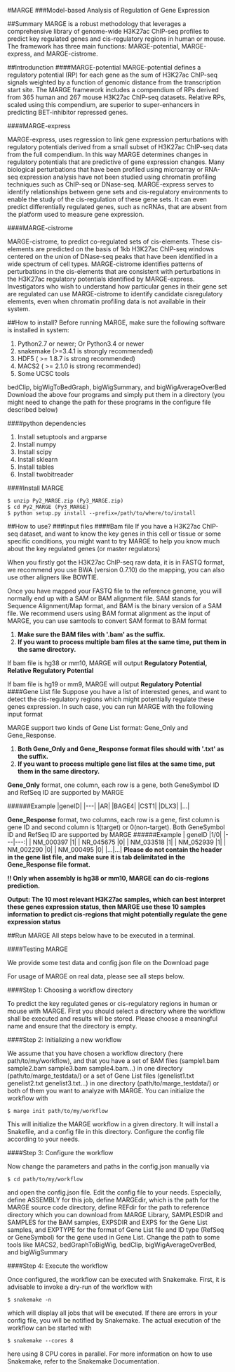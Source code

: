 #MARGE
###Model-based Analysis of Regulation of Gene Expression

##Summary
MARGE is a robust methodology that leverages a comprehensive library of genome-wide H3K27ac ChIP-seq profiles to predict key regulated genes and cis-regulatory regions in human or mouse. The framework has three main functions: MARGE-potential, MARGE-express, and MARGE-cistrome.

##Introdunction
####MARGE-potential 
MARGE-potential defines a regulatory potential (RP) for each gene as the sum of H3K27ac ChIP-seq signals weighted by a function of genomic distance from the transcription start site. The MARGE framework includes a compendium of RPs derived from 365 human and 267 mouse H3K27ac ChIP-seq datasets. Relative RPs, scaled using this compendium, are superior to super-enhancers in predicting BET-inhibitor repressed genes.

####MARGE-express 

MARGE-express, uses regression to link gene expression perturbations with regulatory potentials derived from a small subset of H3K27ac ChIP-seq data from the full compendium. In this way MARGE determines changes in regulatory potentials that are predictive of gene expression changes. Many biological perturbations that have been profiled using microarray or RNA-seq expression analysis have not been studied using chromatin profiling techniques such as ChIP-seq or DNase-seq. MARGE-express serves to identify relationships between gene sets and cis-regulatory environments to enable the study of the cis-regulation of these gene sets. It can even predict differentially regulated genes, such as ncRNAs, that are absent from the platform used to measure gene expression.

####MARGE-cistrome 

MARGE-cistrome, to predict co-regulated sets of cis-elements. These cis-elements are predicted on the basis of 1kb H3K27ac ChIP-seq windows centered on the union of DNase-seq peaks that have been identified in a wide spectrum of cell types. MARGE-cistrome identifies patterns of perturbations in the cis-elements that are consistent with perturbations in the H3K27ac regulatory potentials identified by MARGE-express. Investigators who wish to understand how particular genes in their gene set are regulated can use MARGE-cistrome to identify candidate cisregulatory elements, even when chromatin profiling data is not available in their system.

##How to install?
Before running MARGE, make sure the following software is installed in system:

1. Python2.7 or newer; Or Python3.4 or newer
2. snakemake (>=3.4.1 is strongly recommended)
3. HDF5 ( >= 1.8.7 is strong recommended)
4. MACS2 ( >= 2.1.0 is strong recommended)
5. Some UCSC tools

bedClip, bigWigToBedGraph, bigWigSummary, and bigWigAverageOverBed 
Download the above four programs and simply put them in a directory (you might need to change the path for these programs in the configure file described below)

####python dependencies
1. Install setuptools and argparse
2. Install numpy
3. Install scipy
4. Install sklearn
5. Install tables
6. Install twobitreader

####Install MARGE

```
$ unzip Py2_MARGE.zip (Py3_MARGE.zip)
$ cd Py2_MARGE (Py3_MARGE)
$ python setup.py install --prefix=/path/to/where/to/install
```

##How to use?
###Input files
####Bam file
If you have a H3K27ac ChIP-seq dataset, and want to know the key genes in this cell or tissue or some specific conditions, you might want to try MARGE to help you know much about the key regulated genes (or master regulators)

When you firstly got the H3K27ac ChIP-seq raw data, it is in FASTQ format, we recommend you use BWA (version 0.7.10) do the mapping, you can also use other aligners like BOWTIE.

Once you have mapped your FASTQ file to the reference genome, you will normally end up with a SAM or BAM alignment file. SAM stands for Sequence Alignment/Map format, and BAM is the binary version of a SAM file. We recommend users using BAM format alignment as the input of MARGE, you can use samtools to convert SAM format to BAM format


1. **Make sure the BAM files with '.bam' as the suffix.** 
2. **If you want to process multiple bam files at the same time, put them in the same directory.**

If bam file is hg38 or mm10, MARGE will output **Regulatory Potential, Relative Regulatory Potential**

If bam file is hg19 or mm9, MARGE will output **Regulatory Potential**
####Gene List file
Suppose you have a list of interested genes, and want to detect the cis-regulatory regions which might potentially regulate these genes expression. In such case, you can run MARGE with the following input format

MARGE support two kinds of Gene List format: Gene_Only and Gene_Response.

1. **Both Gene_Only and Gene_Response format files should with '.txt' as the suffix.**
2. **If you want to process multiple gene list files at the same time, put them in the same directory.**

**Gene_Only** format, one column, each row is a gene, both GeneSymbol ID and RefSeq ID are supported by MARGE

######Example
|geneID|
|---|
|AR|
|BAGE4|
|CST1|
|DLX3|
|...|

**Gene_Response** format, two columns, each row is a gene, first column is gene ID and second column is 1(target) or 0(non-target). Both GeneSymbol ID and RefSeq ID are supported by MARGE
######Example
| geneID |1/0|
|---|---:|
| NM_000397 |1|
| NR_045675 |0|
| NM_033518 |1|
| NM_052939 |1|
| NM_002290 |0|
| NM_000495 |0|
|...|...|
**Please do not contain the header in the gene list file, and make sure it is tab delimitated in the Gene_Response file format.**

**!! Only when assembly is hg38 or mm10, MARGE can do cis-regions prediction.**

**Output: The 10 most relevant H3K27ac samples, which can best interpret these genes expression status, then MARGE use these 10 samples information to predict cis-regions that might potentially regulate the gene expression status**

##Run MARGE
All steps below have to be executed in a terminal.


####Testing MARGE

We provide some test data and config.json file on the Download page

For usage of MARGE on real data, please see all steps below.

####Step 1: Choosing a workflow directory

To predict the key regulated genes or cis-regulatory regions in human or mouse with MARGE. First you should select a directory where the workflow shall be executed and results will be stored. Please choose a meaningful name and ensure that the directory is empty.

####Step 2: Initializing a new workflow

We assume that you have chosen a workflow directory (here path/to/my/workflow), and that you have a set of BAM files (sample1.bam sample2.bam sample3.bam sample4.bam...) in one directory (path/to/marge_testdata/) or a set of Gene List files (genelist1.txt genelist2.txt genelist3.txt...) in one directory (path/to/marge_testdata/) or both of them you want to analyze with MARGE. You can initialize the workflow with

`$ marge init path/to/my/workflow`

This will initialize the MARGE workflow in a given directory. It will install a Snakefile, and a config file in this directory. Configure the config file according to your needs.

####Step 3: Configure the workflow

Now change the parameters and paths in the config.json manually via

`$ cd path/to/my/workflow`

and open the config.json file. Edit the config file to your needs. Especially, define ASSEMBLY for this job, define MARGEdir, which is the path for the MARGE source code directory, define REFdir for the path to reference directory which you can download from MARGE Library, SAMPLESDIR and SAMPLES for the BAM samples, EXPSDIR and EXPS for the Gene List samples, and EXPTYPE for the format of Gene List file and ID type (RefSeq or GeneSymbol) for the gene used in Gene List. Change the path to some tools like MACS2, bedGraphToBigWig, bedClip, bigWigAverageOverBed, and bigWigSummary 

####Step 4: Execute the workflow

Once configured, the workflow can be executed with Snakemake. First, it is advisable to invoke a dry-run of the workflow with

`$ snakemake -n `

which will display all jobs that will be executed. If there are errors in your config file, you will be notified by Snakemake. The actual execution of the workflow can be started with

`$ snakemake --cores 8`

here using 8 CPU cores in parallel. For more information on how to use Snakemake, refer to the Snakemake Documentation.